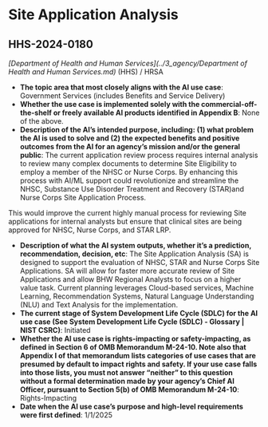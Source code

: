 # Site Application Analysis
## HHS-2024-0180
_[Department of Health and Human Services](../3_agency/Department of Health and Human Services.md)_ (HHS) / HRSA


+ **The topic area that most closely aligns with the AI use case**: Government Services (includes Benefits and Service Delivery)
+ **Whether the use case is implemented solely with the commercial-off-the-shelf or freely available AI products identified in Appendix B**: None of the above.
+ **Description of the AI’s intended purpose, including: (1) what problem the AI is used to solve and (2) the expected benefits and positive outcomes from the AI for an agency’s mission and/or the general public**: The current application review process requires internal analysis to review many complex documents to determine Site Eligibility to employ a member of the NHSC or Nurse Corps. By enhancing this process with AI/ML support could revolutionize and streamline the NHSC, Substance Use Disorder Treatment and Recovery (STAR)and Nurse Corps Site Application Process.

This would improve the current highly manual process for reviewing Site applications for internal analysts but ensure that clinical sites are being approved for NHSC, Nurse Corps, and STAR LRP.
+ **Description of what the AI system outputs, whether it’s a prediction, recommendation, decision, etc**: The Site Application Analysis (SA) is designed to support the evaluation of NHSC, STAR and Nurse Corps Site Applications. SA will allow for faster more accurate review of Site Applications and allow BHW Regional Analysts to focus on a higher value task. Current planning leverages Cloud-based services, Machine Learning, Recommendation Systems, Natural Language Understanding (NLU) and Text Analysis for the implementation.
+ **The current stage of System Development Life Cycle (SDLC) for the AI use case (See System Development Life Cycle (SDLC) - Glossary | NIST CSRC)**: Initiated
+ **Whether the AI use case is rights-impacting or safety-impacting, as defined in Section 6 of OMB Memorandum M-24-10. Note also that Appendix I of that memorandum lists categories of use cases that are presumed by default to impact rights and safety. If your use case falls into those lists, you must not answer “neither” to this question without a formal determination made by your agency’s Chief AI Officer, pursuant to Section 5(b) of OMB Memorandum M-24-10**: Rights-Impacting
+ **Date when the AI use case’s purpose and high-level requirements were first defined**: 1/1/2025